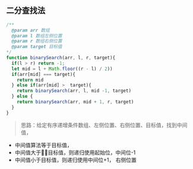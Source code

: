 ## 二分查找法
```js
/**
  @param arr 数组
  @param l 数组左侧位置
  @param r 数组右侧位置
  @param target 目标值
*/
function binarySearch(arr, l, r, target){
  if(l > r) return -1;
  let mid = l + Math.floor((r - l) / 2))
  if(arr[mid] === target){
    return mid
  } else if(arr[mid] >  target){
    return binarySearch(arr, l, mid -1, target)
  } else {
    return binarySearch(arr, mid + 1, r, target)
  }
}
```
> 思路：给定有序递增条件数组、左侧位置、右侧位置、目标值，找到中间值，

- 中间值算法等于目标值，
- 中间值大于目标值，则递归使用起始位，中间位-1
- 中间值小于目标值，则递归使用中间位+1， 右侧位置